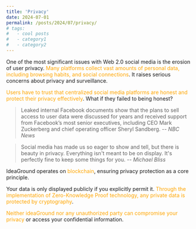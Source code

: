 ```yaml
---
title: 'Privacy'
date: 2024-07-01
permalink: /posts/2024/07/privacy/
# tags:
#   - cool posts
#   - category1
#   - category2
---
```


One of the most significant issues with Web 2.0 social media is the erosion of user privacy. <span style="color:orange">Many platforms collect vast amounts of personal data, including browsing habits, and social connections</span>. It raises serious concerns about privacy and surveillance. 

<span style="color:orange">Users have to trust that centralized social media platforms are honest and protect their privacy effectively</span>. What if they failed to being honest?

> Leaked internal Facebook documents show that the plans to sell access to user data were discussed for years and received support from Facebook’s most senior executives, including CEO Mark Zuckerberg and chief operating officer Sheryl Sandberg. 
*-- NBC News*


> Social media has made us so eager to show and tell, but there is beauty in privacy. Everything isn't meant to be on display. It's perfectly fine to keep some things for you. 
*-- Michael Bliss*

IdeaGround operates on <span style="color:orange">blockchain</span>, ensuring privacy protection as a core principle. 

Your data is only displayed publicly if you explicitly permit it. <span style="color:orange">Through the implementation of Zero-Knowledge Proof technology, any private data is protected by cryptography</span>. 

<span style="color:orange">Neither ideaGround nor any unauthorized party can compromise your privacy</span> or access your confidential information.